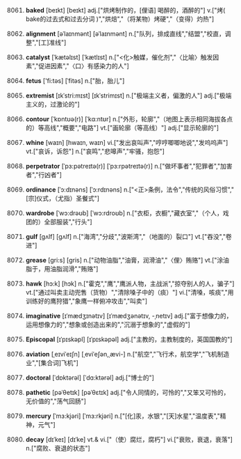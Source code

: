 8061. **baked**
[beɪkt]  [beɪkt]
adj.["烘烤制作的，[俚语] 喝醉的，酒醉的"]  v.["烤( bake的过去式和过去分词 )","烘焙","（将某物）烤硬","（变得）灼热"]  

8062. **alignment**
[əˈlaɪnmənt]  [əˈlaɪnmənt]
n.["队列，排成直线","结盟","校直，调整","[工]准线"]  

8063. **catalyst**
[ˈkætəlɪst]  [ˈkætlɪst]
n.["<化>触媒，催化剂","〈比喻〉触发因素","促进因素","〈口〉有感染力的人"]  

8064. **fetus**
['fi:təs]  [ˈfitəs]
n.["胎，胎儿"]  

8065. **extremist**
[ɪkˈstri:mɪst]  [ɪkˈstrimɪst]
n.["极端主义者，偏激的人"]  adj.["极端主义的，过激论的"]  

8066. **contour**
[ˈkɒntʊə(r)]  [ˈkɑ:ntʊr]
n.["外形，轮廓","（地图上表示相同海拔各点的）等高线","概要","电路"]  vt.["画轮廓（等高线）"]  adj.["显示轮廓的"]  

8067. **whine**
[waɪn]  [hwaɪn, waɪn]
vi.["发出哀叫声","哼哼唧唧地说","发呜呜声"]  vt.["哀诉，诉怨"]  n.["哀鸣","悲嗥声","牢骚，抱怨"]  

8068. **perpetrator**
[ˈpɜ:pətreɪtə(r)]  [ˈpɜ:rpətreɪtə(r)]
n.["做坏事者","犯罪者","加害者","行凶者"]  

8069. **ordinance**
[ˈɔ:dɪnəns]  [ˈɔ:rdɪnəns]
n.["<正>条例，法令","传统的风俗习惯","[宗]仪式，（尤指）圣餐式"]  

8070. **wardrobe**
[ˈwɔ:drəʊb]  [ˈwɔ:rdroʊb]
n.["衣柜，衣橱","藏衣室","（个人，戏团的）全部服装","行头"]  

8071. **gulf**
[gʌlf]  [ɡʌlf]
n.["海湾","分歧","波斯湾","（地面的）裂口"]  vt.["吞没","卷进"]  

8072. **grease**
[gri:s]  [ɡris]
n.["动物油脂","油膏，润滑油","〈俚〉贿赂"]  vt.["涂油脂于，用油脂润滑","贿赂"]  

8073. **hawk**
[hɔ:k]  [hɔk]
n.["霍克","鹰","鹰派人物，主战派","掠夺别人的人，骗子"]  vt.["通过叫卖主动兜售（货物）","清除嗓子中的（痰）"]  vi.["清嗓，咳痰","用训练好的鹰狩猎","象鹰一样俯冲攻击","叫卖"]  

8074. **imaginative**
[ɪˈmædʒɪnətɪv]  [ɪˈmædʒənətɪv, -ˌnetɪv]
adj.["富于想像力的，运用想像力的","想象或创造出来的","沉溺于想象的","虚假的"]  

8075. **Episcopal**
[ɪˈpɪskəpl]  [ɪˈpɪskəpəl]
adj.["主教的，主教制度的，英国国教的"]  

8076. **aviation**
[ˌeɪviˈeɪʃn]  [ˌeviˈeʃən,ˌævi-]
n.["航空","飞行术，航空学","飞机制造业","[集合词]飞机"]  

8077. **doctoral**
[ˈdɒktərəl]  [ˈdɑ:ktərəl]
adj.["博士的"]  

8078. **pathetic**
[pəˈθetɪk]  [pəˈθɛtɪk]
adj.["令人同情的，可怜的","又笨又可怜的，无价值的","荡气回肠"]  

8079. **mercury**
[ˈmɜ:kjəri]  [ˈmɜ:rkjəri]
n.["[化]汞，水银","[天]水星","温度表","精神，元气"]  

8080. **decay**
[dɪˈkeɪ]  [dɪˈke]
vt.& vi.["（使）腐烂，腐朽"]  vi.["衰败，衰退，衰落"]  n.["腐败、衰退的状态"]  


